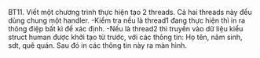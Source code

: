 BT11. Viết một chương trình thực hiện tạo 2 threads. Cả hai threads này đều dùng chung một handler.
    -Kiểm tra nếu là thread1 đang thực hiện thì in ra thông điệp bất kì để xác định. 
    -Nếu là thread2 thì truyền vào dữ liệu kiểu struct human được khởi tạo từ trước, với các thông tin: Họ tên, năm sinh, sdt, quê quán. Sau đó in các thông tin này ra màn hình.
